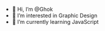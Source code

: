 - 👋 Hi, I’m @Ghok
- 👀 I’m interested in Graphic Design
- 🌱 I’m currently learning JavaScript

<!---
Ghok/Ghok is a ✨ special ✨ repository because its `README.md` (this file) appears on your GitHub profile.
You can click the Preview link to take a look at your changes.
--->
